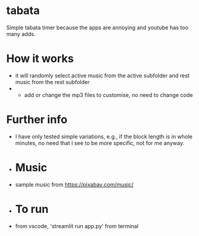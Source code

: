 # tabata
Simple tabata timer because the apps are annoying and youtube has too many adds.

# How it works
- it will randomly select active music from the active subfolder and rest music from the rest subfolder
- - add or change the mp3 files to customise, no need to change code
 
# Further info
- I have only tested simple variations, e.g., if the block length is in whole minutes, no need that I see to be more specific, not for me anyway.

- # Music
- sample music from https://pixabay.com/music/

- # To run
- from vscode, 'streamlit run app.py' from terminal

